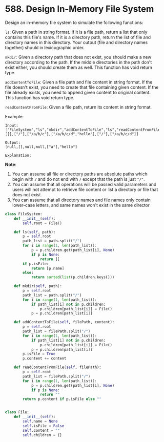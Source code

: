 # 588. Design In-Memory File System

Design an in-memory file system to simulate the following functions:

`ls`: Given a path in string format. If it is a file path, return a list that only contains this file's name. If it is a directory path, return the list of file and directory names in this directory. Your output (file and directory names together) should in lexicographic order.

`mkdir`: Given a directory path that does not exist, you should make a new directory according to the path. If the middle directories in the path don't exist either, you should create them as well. This function has void return type.

`addContentToFile`: Given a file path and file content in string format. If the file doesn't exist, you need to create that file containing given content. If the file already exists, you need to append given content to original content. This function has void return type.

`readContentFromFile`: Given a file path, return its content in string format.

&#x20;

Example:

```
Input:
["FileSystem","ls","mkdir","addContentToFile","ls","readContentFromFile"]
[[],["/"],["/a/b/c"],["/a/b/c/d","hello"],["/"],["/a/b/c/d"]]

Output:
[null,[],null,null,["a"],"hello"]

Explanation:

```

&#x20;

**Note:**

1. You can assume all file or directory paths are absolute paths which begin with `/` and do not end with `/` except that the path is just `"/"`.
2. You can assume that all operations will be passed valid parameters and users will not attempt to retrieve file content or list a directory or file that does not exist.
3. You can assume that all directory names and file names only contain lower-case letters, and same names won't exist in the same director   &#x20;

```python
class FileSystem:
    def __init__(self):
        self.root = File()

    def ls(self, path):
        p = self.root
        path_list = path.split("/")
        for i in range(1, len(path_list)):
            p = p.children.get(path_list[i], None)
            if p is None:
                return []
        if p.isFile:
            return [p.name]
        else:
            return sorted(list(p.children.keys()))

    def mkdir(self, path):
        p = self.root
        path_list = path.split("/")
        for i in range(1, len(path_list)):
            if path_list[i] not in p.children:
                p.children[path_list[i]] = File()
            p = p.children[path_list[i]]

    def addContentToFile(self, filePath, content):
        p = self.root
        path_list = filePath.split("/")
        for i in range(1, len(path_list)):
            if path_list[i] not in p.children:
                p.children[path_list[i]] = File()
            p = p.children[path_list[i]]
        p.isFile = True
        p.content += content

    def readContentFromFile(self, filePath):
        p = self.root
        path_list = filePath.split("/")
        for i in range(1, len(path_list)):
            p = p.children.get(path_list[i], None)
            if p is None:
                return ""
        return p.content if p.isFile else ""


class File:
    def __init__(self):
        self.name = None
        self.isFile = False
        self.content = ""
        self.children = {}

```
